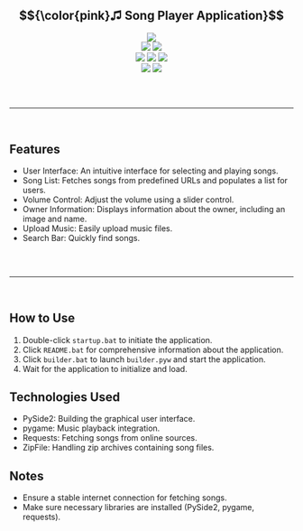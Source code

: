 ## $${\color{pink}♫ Song Player Application}$$
  
<div align="center">
  <img src="https://static.wixstatic.com/media/aeb5ff_672de2a1db884eadbdaf506a436e271a~mv2.gif">
  <br>
  <img src="https://img.shields.io/github/languages/top/boyratata/song?color=pink">
  <img src="https://img.shields.io/github/stars/boyratata/song?color=6d00c1&logoColor=pink">
  <br>
  <img src="https://img.shields.io/github/commit-activity/w/boyratata/song?color=pink">
  <img src="https://img.shields.io/github/license/boyratata/song?color=pink">
  <img src="https://img.shields.io/github/last-commit/boyratata/song?color=pink&logoColor=pink">
  <br>
  <img src="https://img.shields.io/github/issues/boyratata/song?color=pink&logoColor=pink">
  <img src="https://img.shields.io/github/issues-closed/boyratata/song?color=pink&logoColor=pink">
  <hr style="margin-top: 60px; margin-bottom: 60px;" noshade="" size="20" width="100%">
</div>

## Features

- User Interface: An intuitive interface for selecting and playing songs.
- Song List: Fetches songs from predefined URLs and populates a list for users.
- Volume Control: Adjust the volume using a slider control.
- Owner Information: Displays information about the owner, including an image and name.
- Upload Music: Easily upload music files.
- Search Bar: Quickly find songs.

<hr style="border-radius: 2%; margin-top: 60px; margin-bottom: 60px;" noshade="" size="20" width="100%">

## How to Use

1. Double-click `startup.bat` to initiate the application.
2. Click `README.bat` for comprehensive information about the application.
3. Click `builder.bat` to launch `builder.pyw` and start the application.
4. Wait for the application to initialize and load.

## Technologies Used

- PySide2: Building the graphical user interface.
- pygame: Music playback integration.
- Requests: Fetching songs from online sources.
- ZipFile: Handling zip archives containing song files.

## Notes

- Ensure a stable internet connection for fetching songs.
- Make sure necessary libraries are installed (PySide2, pygame, requests).
